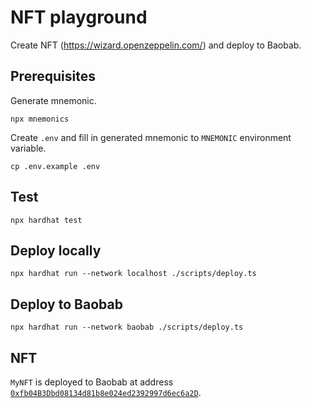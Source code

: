 # NFT playground

Create NFT (https://wizard.openzeppelin.com/) and deploy to Baobab.

## Prerequisites

Generate mnemonic.

```shell
npx mnemonics
```

Create `.env` and fill in generated mnemonic to `MNEMONIC` environment variable.


```shell
cp .env.example .env
```


## Test

```shell
npx hardhat test
```

## Deploy locally

```shell
npx hardhat run --network localhost ./scripts/deploy.ts
```

## Deploy to Baobab

```shell
npx hardhat run --network baobab ./scripts/deploy.ts
```

## NFT

`MyNFT` is deployed to Baobab at address [`0xfb04B3Dbd08134d81b8e024ed2392997d6ec6a2D`](https://baobab.scope.klaytn.com/account/0xfb04B3Dbd08134d81b8e024ed2392997d6ec6a2D).
